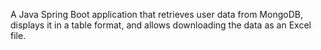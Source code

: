 A Java Spring Boot application that retrieves user data from MongoDB, displays it in a table format, and allows downloading the data as an Excel file.
